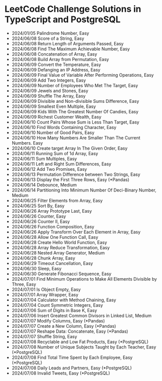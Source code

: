 # LeetCode Challenge Solutions in TypeScript and PostgreSQL

- 2024/01/05 Palindrome Number, Easy
- 2024/06/08 Score of a String, Easy
- 2024/06/08 Return Length of Arguments Passed, Easy
- 2024/06/08 Find The Maximum Achievable Number, Easy
- 2024/06/08 Concatenation of Array, Easy
- 2024/06/08 Build Array from Permutation, Easy
- 2024/06/09 Convert the Temperature, Easy
- 2024/06/09 Defanging an IP Address, Easy
- 2024/06/09 Final Value of Variable After Performing Operations, Easy
- 2024/06/09 Add Two Integers, Easy
- 2024/06/09 Number of Employees Who Met The Target, Easy
- 2024/06/09 Jewels and Stones, Easy
- 2024/06/09 Shuffle The Array, Easy
- 2024/06/09 Divisible and Non-divisible Sums Difference, Easy
- 2024/06/09 Smallest Even Multiple, Easy
- 2024/06/09 Kids With The Greatest Number Of Candies, Easy
- 2024/06/09 Richest Customer Wealth, Easy
- 2024/06/10 Count Pairs Whose Sum is Less Than Target, Easy
- 2024/06/10 Find Words Containing Character, Easy
- 2024/06/10 Number of Good Pairs, Easy
- 2024/06/10 How Many Numbers Are Smaller Than The Current Numbers. Easy
- 2024/06/10 Create target Array In The Given Order, Easy
- 2024/06/11 Running Sum of 1d Array, Easy
- 2024/06/11 Sum Multiples, Easy
- 2024/06/11 Left and Right Sum Differences, Easy
- 2024/06/12 Add Two Promises, Easy
- 2024/06/13 Permutation Difference between Two Strings, Easy
- 2024/06/13 Display the First Three Rows, Easy (*Pandas)
- 2024/06/14 Debounce, Medium
- 2024/06/14 Partitioning Into Minimum Number Of Deci-Binary Number, Medium
- 2024/06/25 Filter Elements from Array, Easy
- 2024/06/25 Sort By, Easy
- 2024/06/26 Array Prototype Last, Easy
- 2024/06/26 Counter, Easy
- 2024/06/26 Counter II, Easy
- 2024/06/26 Function Composition, Easy
- 2024/06/26 Apply Transform Over Each Element in Array, Easy
- 2024/06/28 Allow One Function Call, Easy
- 2024/06/28 Create Hello World Function, Easy
- 2024/06/28 Array Reduce Transformation, Easy
- 2024/06/28 Nested Array Generator, Medium
- 2024/06/28 Chunk Array, Easy
- 2024/06/29 Timeout Cancellation, Easy
- 2024/06/30 Sleep, Easy
- 2024/06/30 Generate Fibonacci Sequence, Easy
- 2024/07/01 Find Minimum Operations to Make All Elements Divisible by Three, Easy
- 2024/07/01 Is Object Empty, Easy
- 2024/07/01 Array Wrapper, Easy
- 2024/07/04 Calculator with Method Chaining, Easy
- 2024/07/04 Count Symmetric Integers, Easy
- 2024/07/06 Sum of Digits in Base K, Easy
- 2024/07/06 Insert Greatest Common Divisors in Linked List, Medium
- 2024/07/07 Modify Columns, Easy (*Pandas)
- 2024/07/07 Create a New Column, Easy (*Pandas)
- 2024/07/07 Reshape Data: Concatenate, Easy (*Pandas)
- 2024/07/07 Shuffle String, Easy
- 2024/07/08 Recyclable and Low Fat Products, Easy (*PostgreSQL)
- 2024/07/08 Number of Unique Subjects Taught by Each Teacher, Easy (*PostgreSQL)
- 2024/07/08 Find Total Time Spent by Each Employee, Easy (*PostgreSQL)
- 2024/07/08 Daily Leads and Partners, Easy (*PostgreSQL)
- 2024/07/08 Invalid Tweets, Easy (*PostgreSQL)